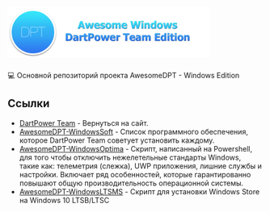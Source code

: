 # <img src="https://github.com/dpteam/AwesomeDPT-WindowsSoft/blob/master/content/logo.png?raw=true" width="400">

💻 Основной репозиторий проекта AwesomeDPT - Windows Edition

## Ссылки

- [DartPower Team](https://dpteam.github.io) - Вернуться на сайт.
- [AwesomeDPT-WindowsSoft](https://dpteam.github.io/AwesomeDPT-WindowsSoft) - Список программного обеспечения, которое DartPower Team советует установить каждому. 
- [AwesomeDPT-WindowsOptima](https://dpteam.github.io/AwesomeDPT-WindowsOptima) - Скрипт, написанный на Powershell, для того чтобы отключить нежелетельные стандарты Windows, такие как: телеметрия (слежка), UWP приложения, лишние службы и настройки. Включает ряд особенностей, которые гарантированно повышают общую производительность операционной системы. 
- [AwesomeDPT-WindowsLTSMS](https://dpteam.github.io/AwesomeDPT-WindowsLTSMS) - Скрипт для установки Windows Store на Windows 10 LTSB/LTSC 
